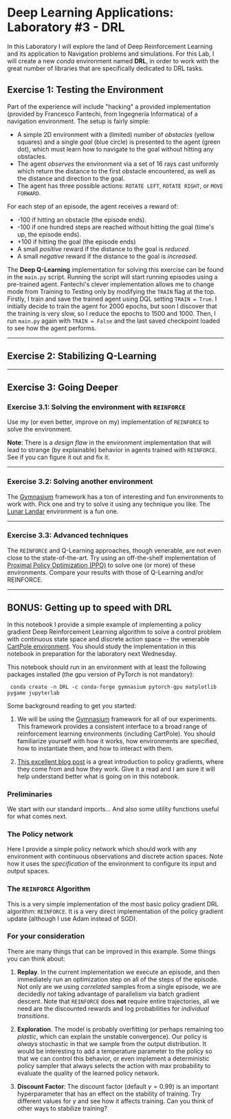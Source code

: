 # Deep Learning Applications: Laboratory #3 - DRL

In this Laboratory I will explore the land of Deep Reinforcement Learning and its application to Navigation problems and simulations. For this Lab, I will create a new *conda* environment named **DRL**, in order to work with the great number of libraries that are specifically dedicated to DRL tasks.

## Exercise 1: Testing the Environment
Part of the experience will include "hacking" a provided implementation (provided by Francesco Fantechi, from Ingegneria Informatica) of a navigation environment. The setup is fairly simple:

+ A simple 2D environment with a (limited) number of *obstacles* (yellow squares) and a single *goal* (blue circle) is presented to the agent (green dot), which must learn how to navigate to the goal without hitting any obstacles.
+ The agent *observes* the environment via a set of 16 rays cast uniformly which return the distance to the first obstacle encountered, as well as the distance and direction to the goal.
+ The agent has three possible actions: `ROTATE LEFT`, `ROTATE RIGHT`, or `MOVE FORWARD`.

For each step of an episode, the agent receives a reward of:
+ -100 if hitting an obstacle (the episode ends).
+ -100 if one hundred steps are reached without hitting the goal (time's up, the episode ends).
+ +100 if hitting the goal (the episode ends)
+ A small *positive* reward if the distance to the goal is *reduced*.
+ A small *negative* reward if the distance to the goal is *increased*.

The **Deep Q-Learning** implementation for solving this exercise can be found in the `main.py` script. Running the script will start running episodes using a pre-trained agent. Fantechi's clever implementation allows me to change mode from Training to Testing only by modifying the `TRAIN` flag at the top.
Firstly, I train and save the trained agent using DQL setting `TRAIN = True`. I initially decide to train the agent for 2000 epochs, but soon I discover that the training is very slow, so I reduce the epochs to 1500 and 1000.
Then, I run `main.py` again with `TRAIN = False` and the last saved checkpoint loaded to see how the agent performs.

---

## Exercise 2: Stabilizing Q-Learning

---

## Exercise 3: Going Deeper

### Exercise 3.1: Solving the environment with `REINFORCE`

Use my (or even better, improve on my) implementation of `REINFORCE` to solve the environment.

**Note**: There is a *design flaw* in the environment implementation that will lead to strange (by explainable) behavior in agents trained with `REINFORCE`. See if you can figure it out and fix it.

---
### Exercise 3.2: Solving another environment

The [Gymnasium](https://gymnasium.farama.org/) framework has a ton of interesting and fun environments to work with. Pick one and try to solve it using any technique you like. The [Lunar Landar](https://gymnasium.farama.org/environments/box2d/lunar_lander/) environment is a fun one. 

---
### Exercise 3.3: Advanced techniques 

The `REINFORCE` and Q-Learning approaches, though venerable, are not even close to the state-of-the-art. Try using an off-the-shelf implementation of [Proximal Policy Optimization (PPO)](https://arxiv.org/abs/1707.06347) to solve one (or more) of these environments. Compare your results with those of Q-Learning and/or REINFORCE.

---
## BONUS: Getting up to speed with DRL

In this notebook I provide a simple example of implementing a policy gradient Deep Reinforcement Learning algorithm to solve a control problem with continuous state space and discrete action space -- the venerable [CartPole environment](https://gymnasium.farama.org/environments/classic_control/cart_pole/). You should study the implementation in this notebook in preparation for the laboratory next Wednesday.

This notebook should run in an environment with at least the following packages installed (the gpu version of PyTorch is not mandatory):

     conda create -n DRL -c conda-forge gymnasium pytorch-gpu matplotlib pygame jupyterlab
     
Some background reading to get you started:

1. We will be using the [Gymnasium](https://gymnasium.farama.org/) framework for all of our experiments. This framework provides a consistent interface to a broad range of reinforcement learning environments (including CartPole). You should familiarize yourself with how it works, how environments are specified, how to instantiate them, and how to interact with them.

2. [This excellent blog post](http://karpathy.github.io/2016/05/31/rl/) is a great introduction to policy gradients, where they come from and how they work. Give it a read and I am sure it will help understand better what is going on in this notebook.

### Preliminaries

We start with our standard imports... And also some utility functions useful for what comes next.

### The Policy network

Here I provide a simple policy network which should work with any environment with continuous observations and discrete action spaces. Note how it uses the *specification* of the environment to configure its input and output spaces. 

### The `REINFORCE` Algorithm

This is a very simple implementation of the most basic policy gradient DRL algorithm: `REINFORCE`. It is a very direct implementation of the policy gradient update (although I use Adam instead of SGD).

### For your consideration

There are many things that can be improved in this example. Some things you can think about:

1. **Replay**. In the current implementation we execute an episode, and then immediately run an optimization step on all of the steps of the episode. Not only are we using *correlated* samples from a single episode, we are decidedly *not* taking advantage of parallelism via batch gradient descent. Note that `REINFORCE` does **not** require entire trajectories, all we need are the discounted rewards and log probabilities for *individual transitions*.

2. **Exploration**. The model is probably overfitting (or perhaps remaining too *plastic*, which can explain the unstable convergence). Our policy is *always* stochastic in that we sample from the output distribution. It would be interesting to add a temperature parameter to the policy so that we can control this behavior, or even implement a deterministic policy sampler that always selects the action with max probability to evaluate the quality of the learned policy network.

3. **Discount Factor**: The discount factor (default $\gamma = 0.99$) is an important hyperparameter that has an effect on the stability of training. Try different values for $\gamma$ and see how it affects training. Can you think of other ways to stabilize training?


